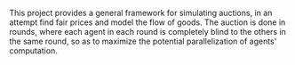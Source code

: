 This project provides a general framework for simulating auctions, in an attempt find fair prices and model the flow of goods.  The auction is done in rounds, where each agent in each round is completely blind to the others in the same round, so as to maximize the potential parallelization of agents' computation.